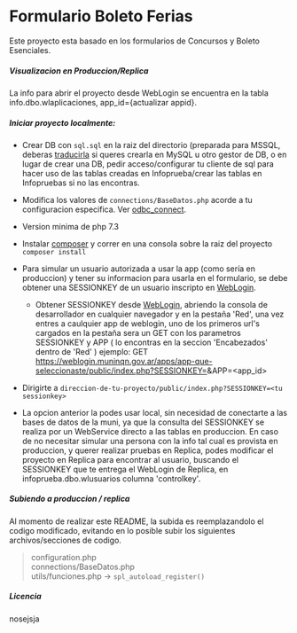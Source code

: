 # Formulario Boleto Ferias
Este proyecto esta basado en los formularios de Concursos y Boleto Esenciales.

##### Visualizacion en Produccion/Replica
La info para abrir el proyecto desde WebLogin se encuentra en la tabla info.dbo.wlaplicaciones, app_id={actualizar appid}.

##### Iniciar proyecto localmente:
- Crear DB con `sql.sql` en la raiz del directorio (preparada para MSSQL, deberas [traducirla](http://www.sqlines.com/online) si queres crearla en MySQL u otro gestor de DB, o en lugar de crear una DB, pedir acceso/configurar tu cliente de sql para hacer uso de las tablas creadas en Infoprueba/crear las tablas en Infopruebas si no las encontras.
- Modifica los valores de `connections/BaseDatos.php` acorde a tu configuracion especifica. Ver [odbc_connect](https://www.php.net/manual/en/function.odbc-connect.php).
- Version minima de php 7.3
- Instalar [composer](https://getcomposer.org/) y correr en una consola sobre la raiz del proyecto `composer install`
- Para simular un usuario autorizada a usar la app (como sería en produccion) y tener su informacion para usarla en el formulario, se debe obtener una SESSIONKEY de un usuario inscripto en [WebLogin](https://weblogin.muninqn.gov.ar/).
    - Obtener SESSIONKEY desde [WebLogin](https://weblogin.muninqn.gov.ar/), abriendo la consola de desarrollador en cualquier navegador y en la pestaña 'Red', una vez entres a caulquier app de weblogin, uno de los primeros url's cargados en la pestaña  sera un GET con los parametros SESSIONKEY y APP ( lo encontras en la seccion 'Encabezados' dentro de 'Red' ) ejemplo: 
    GET  https://weblogin.muninqn.gov.ar/apps/app-que-seleccionaste/public/index.php?SESSIONKEY=<tu session key>&APP=<app_id>

- Dirigirte a `direccion-de-tu-proyecto/public/index.php?SESSIONKEY=<tu sessionkey>`
- La opcion anterior la podes usar local, sin necesidad de conectarte a las bases de datos de la muni, ya que la consulta del SESSIONKEY se realiza por un WebService directo a las tablas en produccion. En caso de no necesitar simular una persona con la info tal cual es provista en produccion, y querer realizar pruebas en Replica, podes modificar el proyecto en Replica para encontrar al usuario, buscando el SESSIONKEY que te entrega el WebLogin de Replica, en infoprueba.dbo.wlusuarios columna 'controlkey'. 

##### Subiendo a produccion / replica
Al momento de realizar este README, la subida es reemplazandolo el codigo modificado, evitando en lo posible subir los siguientes archivos/secciones de codigo.
> configuration.php  
> connections/BaseDatos.php  
> utils/funciones.php -> `spl_autoload_register()`  

##### Licencia
nosejsja